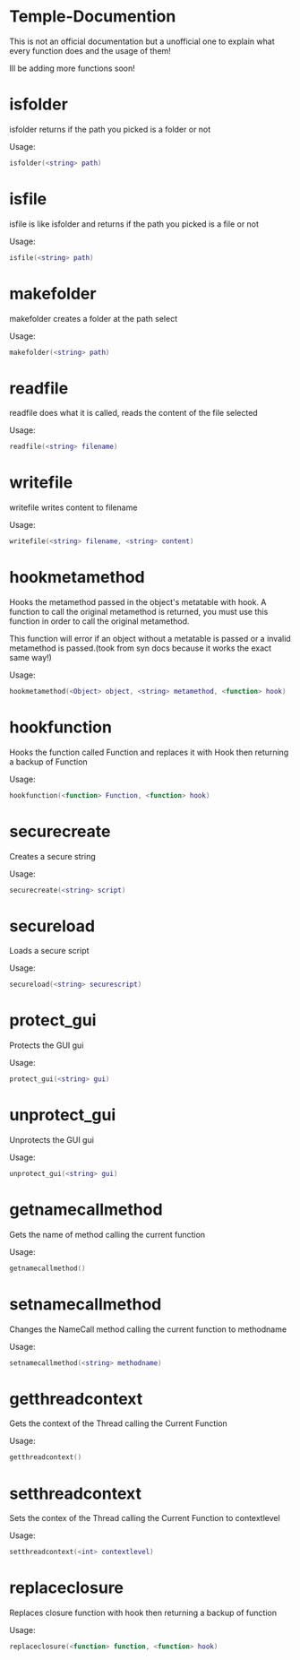 # Temple-Documention

This is not an official documentation but a unofficial one to explain what every function does and the usage of them!

Ill be adding more functions soon!

# isfolder

isfolder returns if the path you picked is a folder or not

Usage:
```lua
isfolder(<string> path)
```

# isfile

isfile is like isfolder and returns if the path you picked is a file or not

Usage:
```lua
isfile(<string> path)
```

# makefolder

makefolder creates a folder at the path select

Usage:
```lua
makefolder(<string> path)
```

# readfile

readfile does what it is called, reads the content of the file selected

Usage:
```lua
readfile(<string> filename)
```

# writefile

writefile writes content to filename

Usage:
```lua
writefile(<string> filename, <string> content)
```

# hookmetamethod

Hooks the metamethod passed in the object's metatable with hook. A function to call the original metamethod is returned, you must use this function in order to call the original metamethod.

This function will error if an object without a metatable is passed or a invalid metamethod is passed.(took from syn docs because it works the exact same way!)

Usage:
```lua
hookmetamethod(<Object> object, <string> metamethod, <function> hook)
```

# hookfunction

Hooks the function called Function and replaces it with Hook then returning a backup of Function

Usage:
```lua
hookfunction(<function> Function, <function> hook)
```

# securecreate

Creates a secure string

Usage:
```lua
securecreate(<string> script)
```

# secureload

Loads a secure script

Usage:
```lua
secureload(<string> securescript)
```

# protect_gui

Protects the GUI gui

Usage:
```lua
protect_gui(<string> gui)
```

# unprotect_gui

Unprotects the GUI gui

Usage:
```lua
unprotect_gui(<string> gui)
```

# getnamecallmethod

Gets the name of method calling the current function

Usage:
```lua
getnamecallmethod()
```

# setnamecallmethod

Changes the NameCall method calling the current function to methodname

Usage:
```lua
setnamecallmethod(<string> methodname)
```

# getthreadcontext

Gets the context of the Thread calling the Current Function

Usage:
```lua
getthreadcontext()
```

# setthreadcontext

Sets the contex of the Thread calling the Current Function to contextlevel

Usage:
```lua
setthreadcontext(<int> contextlevel)
```

# replaceclosure

Replaces closure function with hook then returning a backup of function

Usage:
```lua
replaceclosure(<function> function, <function> hook)
```
